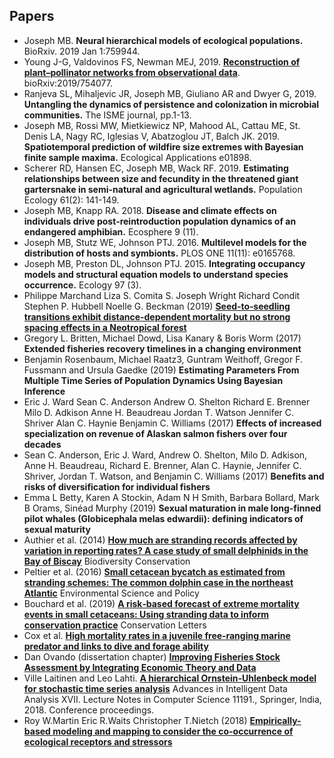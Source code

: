 ## Papers 

- Joseph MB. __Neural hierarchical models of ecological populations.__ BioRxiv. 2019 Jan 1:759944.
- Young J-G, Valdovinos FS, Newman MEJ, 2019. [__Reconstruction of plant–pollinator networks from observational data__](https://www.biorxiv.org/content/10.1101/754077v1). bioRxiv:2019/754077.
- Ranjeva SL, Mihaljevic JR, Joseph MB, Giuliano AR and Dwyer G, 2019. __Untangling the dynamics of persistence and colonization in microbial communities.__ The ISME journal, pp.1-13.
- Joseph MB, Rossi MW, Mietkiewicz NP, Mahood AL, Cattau ME, St. Denis LA, Nagy RC, Iglesias V, Abatzoglou JT, Balch JK. 2019. __Spatiotemporal prediction of wildfire size extremes with Bayesian finite sample maxima.__ Ecological Applications e01898.
- Scherer RD, Hansen EC, Joseph MB, Wack RF. 2019. __Estimating relationships between size and fecundity in the threatened giant gartersnake in semi-natural and agricultural wetlands.__ Population Ecology 61(2): 141-149.
- Joseph MB, Knapp RA. 2018. __Disease and climate effects on individuals drive post‐reintroduction population dynamics of an endangered amphibian.__ Ecosphere 9 (11).
- Joseph MB, Stutz WE, Johnson PTJ. 2016. __Multilevel models for the distribution of hosts and symbionts.__ PLOS ONE 11(11): e0165768.
- Joseph MB, Preston DL, Johnson PTJ. 2015. __Integrating occupancy models and structural equation models to understand species occurrence.__ Ecology 97 (3).
- Philippe Marchand  Liza S. Comita  S. Joseph Wright  Richard Condit  Stephen P. Hubbell  Noelle G. Beckman (2019) [__Seed‐to‐seedling transitions exhibit distance‐dependent mortality but no strong spacing effects in a Neotropical forest__](https://doi.org/10.1002/ecy.2926) 
- Gregory L. Britten, Michael Dowd, Lisa Kanary & Boris Worm (2017) __Extended fisheries recovery timelines in a changing environment__
- Benjamin Rosenbaum, Michael Raatz3, Guntram Weithoff, Gregor F. Fussmann and Ursula Gaedke (2019) __Estimating Parameters From Multiple Time Series of Population Dynamics Using Bayesian Inference__
- Eric J. Ward  Sean C. Anderson  Andrew O. Shelton  Richard E. Brenner  Milo D. Adkison  Anne H. Beaudreau  Jordan T. Watson  Jennifer C. Shriver  Alan C. Haynie  Benjamin C. Williams (2017) __Effects of increased specialization on revenue of Alaskan salmon fishers over four decades__
- Sean C. Anderson, Eric J. Ward, Andrew O. Shelton, Milo D. Adkison, Anne H. Beaudreau, Richard E. Brenner, Alan C. Haynie, Jennifer C. Shriver, Jordan T. Watson, and Benjamin C. Williams (2017) __Benefits and risks of diversification for individual fishers__
- Emma L Betty, Karen A Stockin, Adam N H Smith, Barbara Bollard, Mark B Orams, Sinéad Murphy (2019) __Sexual maturation in male long-finned pilot whales (Globicephala melas edwardii): defining indicators of sexual maturity__
- Authier et al. (2014) [__How much are stranding records affected by variation in reporting rates? A case study of small delphinids in the Bay of Biscay__](https://doi.org/10.1007/s10531-014-0741-3)  Biodiversity Conservation
- Peltier et al. (2016) [__Small cetacean bycatch as estimated from stranding schemes: The common dolphin case in the northeast Atlantic__](https://doi.org/10.1016/j.envsci.2016.05.004) Environmental Science and Policy
- Bouchard et al. (2019) [__A risk‐based forecast of extreme mortality events in small cetaceans: Using stranding data to inform conservation practice__](https://doi.org/10.1111/conl.12639) Conservation Letters
- Cox et al. [__High mortality rates in a juvenile free‐ranging marine predator and links to dive and forage ability__]( https://onlinelibrary.wiley.com/doi/10.1002/ece3.5905)
- Dan Ovando (dissertation chapter) [__Improving Fisheries Stock Assessment by Integrating Economic Theory and Data__](https://danovando.github.io/dissertation/3-scrooge.html)
- Ville Laitinen and Leo Lahti. [__A hierarchical Ornstein-Uhlenbeck model for stochastic time series analysis__](https://openresearchlabs.github.io/publications/papers/2018-Laitinen-IDA.pdf) Advances in Intelligent Data Analysis XVII. Lecture Notes in Computer Science 11191., Springer, India, 2018. Conference proceedings. 
- Roy W.Martin Eric R.Waits Christopher T.Nietch (2018) [__Empirically-based modeling and mapping to consider the co-occurrence of ecological receptors and stressors__](https://doi.org/10.1016/j.scitotenv.2017.08.301)
